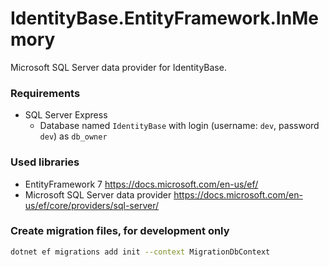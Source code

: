 # IdentityBase.EntityFramework.InMemory

Microsoft SQL Server data provider for IdentityBase.

### Requirements 

- SQL Server Express
    - Database named `IdentityBase` with login (username: `dev`, password `dev`) as `db_owner`

### Used libraries

- EntityFramework 7 https://docs.microsoft.com/en-us/ef/
- Microsoft SQL Server data provider https://docs.microsoft.com/en-us/ef/core/providers/sql-server/

### Create migration files, for development only 

```sh
dotnet ef migrations add init --context MigrationDbContext
```

